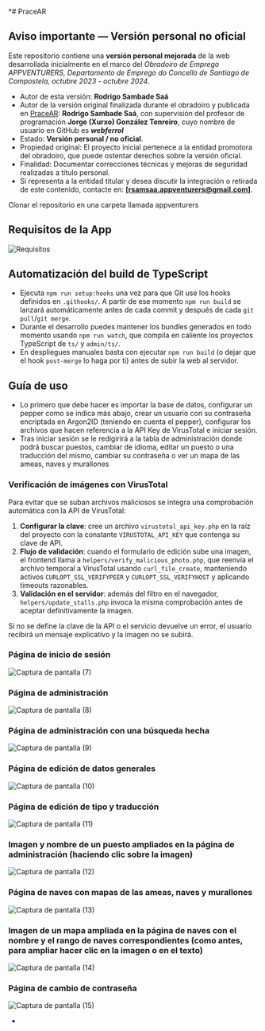 *# PraceAR

## Aviso importante — Versión personal no oficial
Este repositorio contiene una **versión personal mejorada** de la web desarrollada inicialmente en el marco del *Obradoiro de Emprego APPVENTURERS, Departamento de Emprego do Concello de Santiago de Compostela, octubre 2023 - octubre 2024*.  
- Autor de esta versión: **Rodrigo Sambade Saá**
- Autor de la versión original finalizada durante el obradoiro y publicada en [PraceAR](https://pracear.com): **Rodrigo Sambade Saá**, con supervisión del profesor de programación **Jorge (Xurxo) González Tenreiro**, cuyo nombre de usuario en GitHub es **_webferrol_**
- Estado: **Versión personal / no oficial**.  
- Propiedad original: El proyecto inicial pertenece a la entidad promotora del obradoiro, que puede ostentar derechos sobre la versión oficial.  
- Finalidad: Documentar correcciones técnicas y mejoras de seguridad realizadas a título personal.  
- Si representa a la entidad titular y desea discutir la integración o retirada de este contenido, contacte en: **[rsamsaa.appventurers@gmail.com]**.  

Clonar el repositorio en una carpeta llamada appventurers

## Requisitos de la App

![Requisitos](https://github.com/user-attachments/assets/2ba5d275-9420-436a-bc1a-619ddfcd072d)

## Automatización del build de TypeScript

- Ejecuta `npm run setup:hooks` una vez para que Git use los hooks definidos en `.githooks/`. A partir de ese momento `npm run build` se lanzará automáticamente antes de cada commit y después de cada `git pull`/`git merge`.
- Durante el desarrollo puedes mantener los bundles generados en todo momento usando `npm run watch`, que compila en caliente los proyectos TypeScript de `ts/` y `admin/ts/`.
- En despliegues manuales basta con ejecutar `npm run build` (o dejar que el hook `post-merge` lo haga por ti) antes de subir la web al servidor.

## Guía de uso

- Lo primero que debe hacer es importar la base de datos, configurar un pepper como se indica más abajo, crear un usuario con su contraseña encriptada en Argon2ID (teniendo en cuenta el pepper), configurar los archivos que hacen referencia a la API Key de VirusTotal e iniciar sesión.
- Tras iniciar sesión se le redigirirá a la tabla de administración donde podrá buscar puestos, cambiar de idioma, editar un puesto o una traducción del mismo, cambiar su contraseña o ver un mapa de las ameas, naves y murallones

### Verificación de imágenes con VirusTotal

Para evitar que se suban archivos maliciosos se integra una comprobación automática con la API de VirusTotal:

1. **Configurar la clave**: cree un archivo `virustotal_api_key.php` en la raíz del proyecto con la constante `VIRUSTOTAL_API_KEY` que contenga su clave de API.
2. **Flujo de validación**: cuando el formulario de edición sube una imagen, el frontend llama a `helpers/verify_malicious_photo.php`, que reenvía el archivo temporal a VirusTotal usando `curl_file_create`, manteniendo activos `CURLOPT_SSL_VERIFYPEER` y `CURLOPT_SSL_VERIFYHOST` y aplicando timeouts razonables.
4. **Validación en el servidor**: además del filtro en el navegador, `helpers/update_stalls.php` invoca la misma comprobación antes de aceptar definitivamente la imagen.

Si no se define la clave de la API o el servicio devuelve un error, el usuario recibirá un mensaje explicativo y la imagen no se subirá.


### Página de inicio de sesión
![Captura de pantalla (7)](https://github.com/user-attachments/assets/f28819db-32a8-478c-845b-8734242db901)


### Página de administración
![Captura de pantalla (8)](https://github.com/user-attachments/assets/7ce0f84c-870e-4f23-aea1-d8749267e46e)


### Página de administración con una búsqueda hecha
![Captura de pantalla (9)](https://github.com/user-attachments/assets/c95b6b92-91b6-4a4e-90bc-def0e3945bab)


### Página de edición de datos generales
![Captura de pantalla (10)](https://github.com/user-attachments/assets/027a3c50-3d5c-40fa-9771-a1031352edc8)


### Página de edición de tipo y traducción
![Captura de pantalla (11)](https://github.com/user-attachments/assets/f361824b-7f2e-4edd-ac89-fe455f27b84b)

### Imagen y nombre de un puesto ampliados en la página de administración (haciendo clic sobre la imagen)
![Captura de pantalla (12)](https://github.com/user-attachments/assets/b01259cd-21c2-4531-b58e-c97a89e6094e)


### Página de naves con mapas de las ameas, naves y murallones
![Captura de pantalla (13)](https://github.com/user-attachments/assets/85d2eaef-dd51-4808-a089-963a2096c229)


### Imagen de un mapa ampliada en la página de naves con el nombre y el rango de naves correspondientes (como antes, para ampliar hacer clic en la imagen o en el texto)
![Captura de pantalla (14)](https://github.com/user-attachments/assets/6464bdb6-fc6a-43c0-b171-190721d03445)


### Página de cambio de contraseña
![Captura de pantalla (15)](https://github.com/user-attachments/assets/f4e8ad4e-3371-43c4-9388-6c2e26883e01)


*